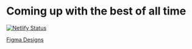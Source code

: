 # Coming up with the best of all time

[![Netlify Status](https://api.netlify.com/api/v1/badges/69af6f30-9e69-4ab7-aec4-83926a6f536f/deploy-status)](https://app.netlify.com/sites/nickie/deploys)

[Figma Designs](https://www.figma.com/file/3HpOUFPXqfs1ZuxQn8LNlc/Portfolio-Redesign?node-id=25%3A0)
